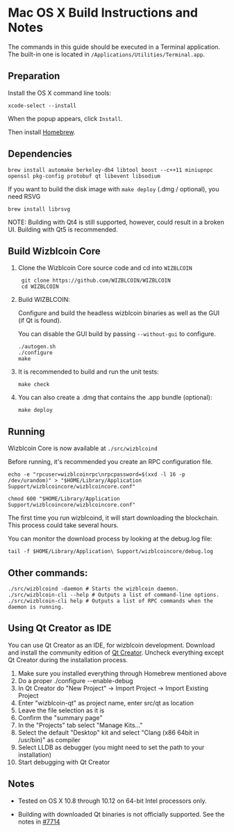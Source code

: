 Mac OS X Build Instructions and Notes
====================================
The commands in this guide should be executed in a Terminal application.
The built-in one is located in `/Applications/Utilities/Terminal.app`.

Preparation
-----------
Install the OS X command line tools:

`xcode-select --install`

When the popup appears, click `Install`.

Then install [Homebrew](https://brew.sh).

Dependencies
----------------------

    brew install automake berkeley-db4 libtool boost --c++11 miniupnpc openssl pkg-config protobuf qt libevent libsodium

If you want to build the disk image with `make deploy` (.dmg / optional), you need RSVG

    brew install librsvg

NOTE: Building with Qt4 is still supported, however, could result in a broken UI. Building with Qt5 is recommended.

Build Wizblcoin Core
------------------------

1. Clone the Wizblcoin Core source code and cd into `WIZBLCOIN`

        git clone https://github.com/WIZBLCOIN/WIZBLCOIN
        cd WIZBLCOIN

2.  Build WIZBLCOIN:

    Configure and build the headless wizblcoin binaries as well as the GUI (if Qt is found).

    You can disable the GUI build by passing `--without-gui` to configure.

        ./autogen.sh
        ./configure
        make

3.  It is recommended to build and run the unit tests:

        make check

4.  You can also create a .dmg that contains the .app bundle (optional):

        make deploy

Running
-------

Wizblcoin Core is now available at `./src/wizblcoind`

Before running, it's recommended you create an RPC configuration file.

    echo -e "rpcuser=wizblcoinrpc\nrpcpassword=$(xxd -l 16 -p /dev/urandom)" > "$HOME/Library/Application Support/wizblcoincore/wizblcoincore.conf"

    chmod 600 "$HOME/Library/Application Support/wizblcoincore/wizblcoincore.conf"

The first time you run wizblcoind, it will start downloading the blockchain. This process could take several hours.

You can monitor the download process by looking at the debug.log file:

    tail -f $HOME/Library/Application\ Support/wizblcoincore/debug.log

Other commands:
-------

    ./src/wizblcoind -daemon # Starts the wizblcoin daemon.
    ./src/wizblcoin-cli --help # Outputs a list of command-line options.
    ./src/wizblcoin-cli help # Outputs a list of RPC commands when the daemon is running.

Using Qt Creator as IDE
------------------------
You can use Qt Creator as an IDE, for wizblcoin development.
Download and install the community edition of [Qt Creator](https://www.qt.io/download/).
Uncheck everything except Qt Creator during the installation process.

1. Make sure you installed everything through Homebrew mentioned above
2. Do a proper ./configure --enable-debug
3. In Qt Creator do "New Project" -> Import Project -> Import Existing Project
4. Enter "wizblcoin-qt" as project name, enter src/qt as location
5. Leave the file selection as it is
6. Confirm the "summary page"
7. In the "Projects" tab select "Manage Kits..."
8. Select the default "Desktop" kit and select "Clang (x86 64bit in /usr/bin)" as compiler
9. Select LLDB as debugger (you might need to set the path to your installation)
10. Start debugging with Qt Creator

Notes
-----

* Tested on OS X 10.8 through 10.12 on 64-bit Intel processors only.

* Building with downloaded Qt binaries is not officially supported. See the notes in [#7714](https://github.com/wizblcoin/wizblcoin/issues/7714)
